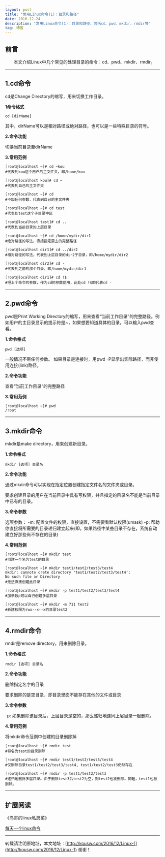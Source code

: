 ```yaml
---
layout: post
title: "常用Linux命令(1)：目录和路径"
date: 2016-12-24 
description: "常用Linux命令(1)：目录和路径，包括cd、pwd、mkdir、rmdir等"
tag: 博客 
---   
```


## 前言
　　本文介绍Linux中几个常见的处理目录的命令：cd、pwd、mkdir、rmdir。

****
## 1.cd命令

cd是Change Directory的缩写，用来切换工作目录。

**1命令格式**

    cd [dirName]
其中，dirName可以是相对路径或绝对路径，也可以是一些特殊目录的符号。

**2.命令功能**

切换当前目录至dirName

**3.常用范例**
    
    [root@localhost ~]# cd ~kou
    #代表到kou这个用户的主文件夹，即/home/kou

    [root@localhost kou]# cd ~
    #代表到自己的主文件夹

    [root@localhost ~]# cd
    #不加任何参数，代表到自己的主文件夹

    [root@localhost ~]# cd test
    #代表到test这个子目录中区

    [root@localhost test]# cd ..
    #代表到当前目录的上层目录

    [root@localhost ~]# cd /home/mydir/dir1
    #绝对路径的写法，直接指定要去的完整路径

    [root@localhost dir1]# cd ../dir2
    #相对路径的写法，代表到上层目录的dir2子目录，即/home/mydir/dir2

    [root@localhost dir2]# cd -
    #代表到之前的那个目录，即/home/mydir/dir1

    [root@localhost dir1]# cd !$
    #把上个命令的参数，作为cd的参数使用，此处cd !$即代表cd -


****
## 2.pwd命令

pwd是Print Working Directory的缩写，用来查看“当前工作目录”的完整路径。例如用户的主目录显示的提示符是~，如果想要知道具体的目录，可以输入pwd查看。

**1.命令格式**

    pwd [选项]

一般情况不带任何参数。
如果目录是连接时，用pwd -P显示出实际路径，而非使用连接(link)路径。

**2.命令功能**

查看“当前工作目录”的完整路径

**3.常用范例**

    [root@localhost ~]# pwd
    /root

****

## 3.mkdir命令

mkdir是make directory，用来创建新目录。

**1.命令格式**

    mkdir [选项] 目录名

**2.命令功能**

通过mkdir命令可以实现在指定位置创建指定文件名的文件夹或目录。

要求创建目录的用户在当前目录中具有写权限，并且指定的目录名不能是当前目录中已有的目录。

**3.命令参数**

选项参数：
-m: 配置文件的权限，直接设置，不需要看默认权限(umask)
-p: 帮助你直接将所需要的目录递归建立起来(即，如果路径中某些目录不存在，系统自动建立好那些尚不存在的目录)

**4.常用范例**

    [root@localhost ~]# mkdir test
    #创建一个名为test的目录
    
    [root@localhost ~]# mkdir test1/test2/test3/test4
    mkdir: cannote crete directory 'test1/test2/test3/test4':
    No such file or Directory
    #无法直接创建此目录
    
    [root@localhost ~]# mkdir -p test1/test2/test3/test4
    #加参数p可以自行创建多层目录
    
    [root@localhost ~]# mkdir -m 711 test2
    #新建权限为rwx--x--x的目录test2

****

## 4.rmdir命令

rmdir是remove directory，用来删除目录。

**1.命令格式**

    rmdir [选项] 目录名

**2.命令功能**

删除指定名字的目录

要求删除的是空目录，即目录里面不能存在其他的文件或目录

**3.命令参数**

-p: 如果删除该目录后，上层目录是空的，那么递归地连同上层目录一起删除。

**4.常用范例**

将mkdir命令范例中创建的目录删除掉

    [root@localhost ~]# rmdir test
    #将名为test的目录删除
    
    [root@localhost ~]# rmdir test1/test2/test3/test4
    #仅删除目录test1/test2/test3/test4, test1/test2/test3仍然存在
    
    [root@localhost ~]# rmdir -p test1/test2/test3
    #递归地删除多层目录。由于删除test3后test2为空，则test2也被删除。同理，test1也被删除。
 
****

## 扩展阅读

《鸟哥的linux私房菜》

[每天一个linux命令](http://www.cnblogs.com/peida/archive/2012/12/05/2803591.html)


****

转载请注明原地址，本文地址：[http://kousw.com/2016/12/Linux-1](http://kousw.com/2016/12/Linux-1) 谢谢！
